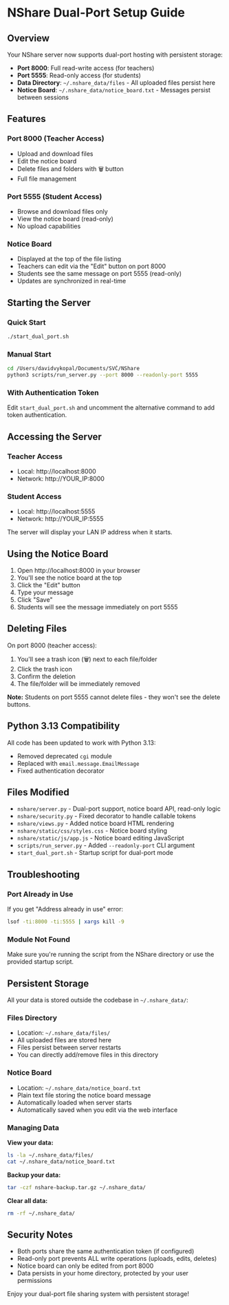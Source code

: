 # NShare Dual-Port Setup Guide

## Overview
Your NShare server now supports dual-port hosting with persistent storage:
- **Port 8000**: Full read-write access (for teachers)
- **Port 5555**: Read-only access (for students)
- **Data Directory**: `~/.nshare_data/files` - All uploaded files persist here
- **Notice Board**: `~/.nshare_data/notice_board.txt` - Messages persist between sessions

## Features

### Port 8000 (Teacher Access)
- Upload and download files
- Edit the notice board
- Delete files and folders with 🗑️ button
- Full file management

### Port 5555 (Student Access)
- Browse and download files only
- View the notice board (read-only)
- No upload capabilities

### Notice Board
- Displayed at the top of the file listing
- Teachers can edit via the "Edit" button on port 8000
- Students see the same message on port 5555 (read-only)
- Updates are synchronized in real-time

## Starting the Server

### Quick Start
```bash
./start_dual_port.sh
```

### Manual Start
```bash
cd /Users/davidvykopal/Documents/SVČ/NShare
python3 scripts/run_server.py --port 8000 --readonly-port 5555
```

### With Authentication Token
Edit `start_dual_port.sh` and uncomment the alternative command to add token authentication.

## Accessing the Server

### Teacher Access
- Local: http://localhost:8000
- Network: http://YOUR_IP:8000

### Student Access
- Local: http://localhost:5555
- Network: http://YOUR_IP:5555

The server will display your LAN IP address when it starts.

## Using the Notice Board

1. Open http://localhost:8000 in your browser
2. You'll see the notice board at the top
3. Click the "Edit" button
4. Type your message
5. Click "Save"
6. Students will see the message immediately on port 5555

## Deleting Files

On port 8000 (teacher access):
1. You'll see a trash icon (🗑️) next to each file/folder
2. Click the trash icon
3. Confirm the deletion
4. The file/folder will be immediately removed

**Note:** Students on port 5555 cannot delete files - they won't see the delete buttons.

## Python 3.13 Compatibility

All code has been updated to work with Python 3.13:
- Removed deprecated `cgi` module
- Replaced with `email.message.EmailMessage`
- Fixed authentication decorator

## Files Modified

- `nshare/server.py` - Dual-port support, notice board API, read-only logic
- `nshare/security.py` - Fixed decorator to handle callable tokens
- `nshare/views.py` - Added notice board HTML rendering
- `nshare/static/css/styles.css` - Notice board styling
- `nshare/static/js/app.js` - Notice board editing JavaScript
- `scripts/run_server.py` - Added `--readonly-port` CLI argument
- `start_dual_port.sh` - Startup script for dual-port mode

## Troubleshooting

### Port Already in Use
If you get "Address already in use" error:
```bash
lsof -ti:8000 -ti:5555 | xargs kill -9
```

### Module Not Found
Make sure you're running the script from the NShare directory or use the provided startup script.

## Persistent Storage

All your data is stored outside the codebase in `~/.nshare_data/`:

### Files Directory
- Location: `~/.nshare_data/files/`
- All uploaded files are stored here
- Files persist between server restarts
- You can directly add/remove files in this directory

### Notice Board
- Location: `~/.nshare_data/notice_board.txt`
- Plain text file storing the notice board message
- Automatically loaded when server starts
- Automatically saved when you edit via the web interface

### Managing Data

**View your data:**
```bash
ls -la ~/.nshare_data/files/
cat ~/.nshare_data/notice_board.txt
```

**Backup your data:**
```bash
tar -czf nshare-backup.tar.gz ~/.nshare_data/
```

**Clear all data:**
```bash
rm -rf ~/.nshare_data/
```

## Security Notes

- Both ports share the same authentication token (if configured)
- Read-only port prevents ALL write operations (uploads, edits, deletes)
- Notice board can only be edited from port 8000
- Data persists in your home directory, protected by your user permissions

Enjoy your dual-port file sharing system with persistent storage!
